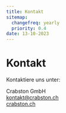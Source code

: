 ```yaml
---
title: Kontakt
sitemap:
  changefreq: yearly
  priority: 0.4
date: 13-10-2023
---
```


# Kontakt

Kontaktiere uns unter:

Crabston GmbH <br />
[kontakt@crabston.ch](mailto:kontakt@crabston.ch) <br />
[crabston.ch](https://crabston.ch)

